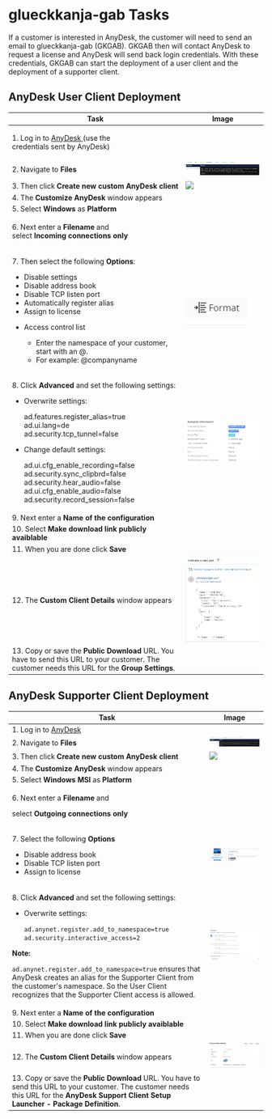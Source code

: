 # glueckkanja-gab Tasks

If a customer is interested in AnyDesk, the customer will need to send an email to glueckkanja-gab (GKGAB). GKGAB then will contact AnyDesk to request a license and AnyDesk will send back login credentials. With these credentials, GKGAB can start the deployment of a user client and the deployment of a supporter client.

## AnyDesk User Client Deployment

| Task                                                                                                                                                                                                                                                                                                                                                                                                                                  | Image                                           |
| ------------------------------------------------------------------------------------------------------------------------------------------------------------------------------------------------------------------------------------------------------------------------------------------------------------------------------------------------------------------------------------------------------------------------------------- | ----------------------------------------------- |
| <p>1. Log in to <a href="https://my.anydesk.com/login">AnyDesk </a>(use the<br>credentials sent by AnyDesk)</p>                                                                                                                                                                                                                                                                                                                       |                                                 |
| 2. Navigate to **Files**                                                                                                                                                                                                                                                                                                                                                                                                              | ![](<../../.gitbook/assets/image (22).png>)     |
| 3. Then click **Create new custom AnyDesk client**                                                                                                                                                                                                                                                                                                                                                                                    | ![](<../../.gitbook/assets/image (23) (1).png>) |
| 4. The **Customize AnyDesk** window appears                                                                                                                                                                                                                                                                                                                                                                                           |                                                 |
| 5. Select **Windows** as **Platform**                                                                                                                                                                                                                                                                                                                                                                                                 |                                                 |
| <p>6. Next enter a <strong>Filename</strong> and<br>select <strong>Incoming connections only</strong></p>                                                                                                                                                                                                                                                                                                                             |                                                 |
| <p>7. Then select the following <strong>Options</strong>:<br></p><ul><li>Disable settings</li><li>Disable address book</li><li>Disable TCP listen port</li><li>Automatically register alias</li><li>Assign to license</li><li><p>Access control list</p><ul><li>Enter the namespace of your customer, start with an @.</li><li>For example: @companyname</li></ul></li></ul>                                                          | ![](<../../.gitbook/assets/image (12).png>)     |
| <p>8. Click <strong>Advanced</strong> and set the following settings:</p><ul><li><p>Overwrite settings:</p><p>ad.features.register_alias=true<br>ad.ui.lang=de<br>ad.security.tcp_tunnel=false<br></p></li><li><p>Change default settings:</p><p>ad.ui.cfg_enable_recording=false<br>ad.security.sync_clipbrd=false<br>ad.security.hear_audio=false<br>ad.ui.cfg_enable_audio=false<br>ad.security.record_session=false</p></li></ul> | ![](<../../.gitbook/assets/image (13).png>)     |
| 9. Next enter a **Name of the configuration**                                                                                                                                                                                                                                                                                                                                                                                         |                                                 |
| 10. Select **Make download link publicly avaiblable**                                                                                                                                                                                                                                                                                                                                                                                 |                                                 |
| 11. When you are done click **Save**                                                                                                                                                                                                                                                                                                                                                                                                  |                                                 |
| 12. The **Custom Client Details** window appears                                                                                                                                                                                                                                                                                                                                                                                      | ![](<../../.gitbook/assets/image (14).png>)     |
| 13. Copy or save the **Public Download** URL. You have to send this URL to your customer. The customer needs this URL for the **Group Settings**.                                                                                                                                                                                                                                                                                     |                                                 |

## AnyDesk Supporter Client Deployment

| Task                                                                                                                                                                                                                                                                                                                                                                                                                                                                                 | Image                                           |
| ------------------------------------------------------------------------------------------------------------------------------------------------------------------------------------------------------------------------------------------------------------------------------------------------------------------------------------------------------------------------------------------------------------------------------------------------------------------------------------ | ----------------------------------------------- |
| 1. Log in to [AnyDesk](https://my.anydesk.com/login)                                                                                                                                                                                                                                                                                                                                                                                                                                 |                                                 |
| 2. Navigate to **Files**                                                                                                                                                                                                                                                                                                                                                                                                                                                             | ![](<../../.gitbook/assets/image (22).png>)     |
| 3. Then click **Create new custom AnyDesk client**                                                                                                                                                                                                                                                                                                                                                                                                                                   | ![](<../../.gitbook/assets/image (23) (1).png>) |
| 4. The **Customize AnyDesk** window appears                                                                                                                                                                                                                                                                                                                                                                                                                                          |                                                 |
| 5. Select **Windows MSI** as **Platform**                                                                                                                                                                                                                                                                                                                                                                                                                                            |                                                 |
| <p>6. Next enter a <strong>Filename</strong> and</p><p>select <strong>Outgoing connections only</strong></p>                                                                                                                                                                                                                                                                                                                                                                         |                                                 |
| <p>7. Select the following <strong>Options</strong></p><ul><li>Disable address book</li><li>Disable TCP listen port</li><li>Assign to license</li></ul>                                                                                                                                                                                                                                                                                                                              | ![](<../../.gitbook/assets/image (15).png>)     |
| <p>8. Click <strong>Advanced</strong> and set the following settings:</p><ul><li><p>Overwrite settings:</p><p><code>ad.anynet.register.add_to_namespace=true ad.security.interactive_access=2</code></p></li></ul><p><strong>Note:</strong></p><p><code>ad.anynet.register.add_to_namespace=true</code> ensures that AnyDesk creates an alias for the Supporter Client from the customer's namespace. So the User Client recognizes that the Supporter Client access is allowed.</p> | ![](<../../.gitbook/assets/image (6).png>)      |
| 9. Next enter a **Name of the configuration**                                                                                                                                                                                                                                                                                                                                                                                                                                        |                                                 |
| 10. Select **Make download link publicly avaiblable**                                                                                                                                                                                                                                                                                                                                                                                                                                |                                                 |
| 11. When you are done click **Save**                                                                                                                                                                                                                                                                                                                                                                                                                                                 |                                                 |
| 12. The **Custom Client Details** window appears                                                                                                                                                                                                                                                                                                                                                                                                                                     | ![](<../../.gitbook/assets/image (21) (1).png>) |
| 13. Copy or save the **Public Download** URL. You have to send this URL to your customer. The customer needs this URL for the **AnyDesk Support Client Setup Launcher - Package Definition**.                                                                                                                                                                                                                                                                                        |                                                 |

